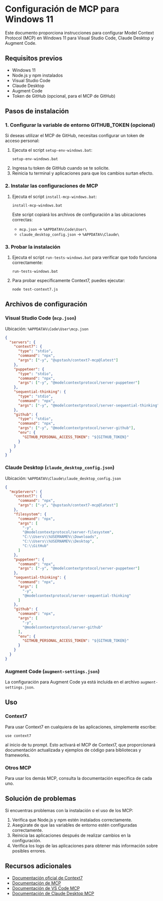 # Configuración de MCP para Windows 11

Este documento proporciona instrucciones para configurar Model Context Protocol (MCP) en Windows 11 para Visual Studio Code, Claude Desktop y Augment Code.

## Requisitos previos

- Windows 11
- Node.js y npm instalados
- Visual Studio Code
- Claude Desktop
- Augment Code
- Token de GitHub (opcional, para el MCP de GitHub)

## Pasos de instalación

### 1. Configurar la variable de entorno GITHUB_TOKEN (opcional)

Si deseas utilizar el MCP de GitHub, necesitas configurar un token de acceso personal:

1. Ejecuta el script `setup-env-windows.bat`:
   ```
   setup-env-windows.bat
   ```
2. Ingresa tu token de GitHub cuando se te solicite.
3. Reinicia tu terminal y aplicaciones para que los cambios surtan efecto.

### 2. Instalar las configuraciones de MCP

1. Ejecuta el script `install-mcp-windows.bat`:
   ```
   install-mcp-windows.bat
   ```
   
   Este script copiará los archivos de configuración a las ubicaciones correctas:
   - `mcp.json` → `%APPDATA%\Code\User\`
   - `claude_desktop_config.json` → `%APPDATA%\Claude\`

### 3. Probar la instalación

1. Ejecuta el script `run-tests-windows.bat` para verificar que todo funciona correctamente:
   ```
   run-tests-windows.bat
   ```

2. Para probar específicamente Context7, puedes ejecutar:
   ```
   node test-context7.js
   ```

## Archivos de configuración

### Visual Studio Code (`mcp.json`)

Ubicación: `%APPDATA%\Code\User\mcp.json`

```json
{
  "servers": {
    "context7": {
      "type": "stdio",
      "command": "npx",
      "args": ["-y", "@upstash/context7-mcp@latest"]
    },
    "puppeteer": {
      "type": "stdio",
      "command": "npx",
      "args": ["-y", "@modelcontextprotocol/server-puppeteer"]
    },
    "sequential-thinking": {
      "type": "stdio",
      "command": "npx",
      "args": ["-y", "@modelcontextprotocol/server-sequential-thinking"]
    },
    "github": {
      "type": "stdio",
      "command": "npx",
      "args": ["-y", "@modelcontextprotocol/server-github"],
      "env": {
        "GITHUB_PERSONAL_ACCESS_TOKEN": "${GITHUB_TOKEN}"
      }
    }
  }
}
```

### Claude Desktop (`claude_desktop_config.json`)

Ubicación: `%APPDATA%\Claude\claude_desktop_config.json`

```json
{
  "mcpServers": {
    "context7": {
      "command": "npx",
      "args": ["-y", "@upstash/context7-mcp@latest"]
    },
    "filesystem": {
      "command": "npx",
      "args": [
        "-y",
        "@modelcontextprotocol/server-filesystem",
        "C:\\Users\\%USERNAME%\\Downloads",
        "C:\\Users\\%USERNAME%\\Desktop",
        "C:\\GitHub"
      ]
    },
    "puppeteer": {
      "command": "npx",
      "args": ["-y", "@modelcontextprotocol/server-puppeteer"]
    },
    "sequential-thinking": {
      "command": "npx",
      "args": [
        "-y",
        "@modelcontextprotocol/server-sequential-thinking"
      ]
    },
    "github": {
      "command": "npx",
      "args": [
        "-y",
        "@modelcontextprotocol/server-github"
      ],
      "env": {
        "GITHUB_PERSONAL_ACCESS_TOKEN": "${GITHUB_TOKEN}"
      }
    }
  }
}
```

### Augment Code (`augment-settings.json`)

La configuración para Augment Code ya está incluida en el archivo `augment-settings.json`.

## Uso

### Context7

Para usar Context7 en cualquiera de las aplicaciones, simplemente escribe:

```
use context7
```

al inicio de tu prompt. Esto activará el MCP de Context7, que proporcionará documentación actualizada y ejemplos de código para bibliotecas y frameworks.

### Otros MCP

Para usar los demás MCP, consulta la documentación específica de cada uno.

## Solución de problemas

Si encuentras problemas con la instalación o el uso de los MCP:

1. Verifica que Node.js y npm estén instalados correctamente.
2. Asegúrate de que las variables de entorno estén configuradas correctamente.
3. Reinicia las aplicaciones después de realizar cambios en la configuración.
4. Verifica los logs de las aplicaciones para obtener más información sobre posibles errores.

## Recursos adicionales

- [Documentación oficial de Context7](https://context7.com)
- [Documentación de MCP](https://modelcontextprotocol.io)
- [Documentación de VS Code MCP](https://code.visualstudio.com/docs/copilot/chat/mcp-servers)
- [Documentación de Claude Desktop MCP](https://modelcontextprotocol.io/quickstart/user)
